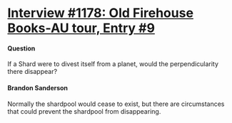 # [Interview #1178: Old Firehouse Books-AU tour, Entry #9](https://www.theoryland.com/intvmain.php?i=1178#9)

#### Question

If a Shard were to divest itself from a planet, would the perpendicularity there disappear?

#### Brandon Sanderson

Normally the shardpool would cease to exist, but there are circumstances that could prevent the shardpool from disappearing.

